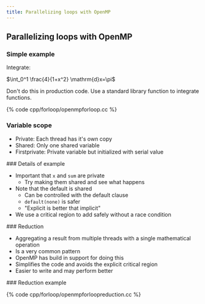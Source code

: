 ```yaml
---
title: Parallelizing loops with OpenMP
---
```


## Parallelizing loops with OpenMP


### Simple example


Integrate:

$\int_0^1 \frac{4}{1+x^2} \mathrm{d}x=\pi$

Don't do this in production code. Use a standard library function to integrate functions.

{% code cpp/forloop/openmpforloop.cc %}


### Variable scope

* Private: Each thread has it's own copy
* Shared: Only one shared variable
* Firstprivate: Private variable but initialized with serial value

### Details of example

* Important that `x` and `sum` are private
    - Try making them shared and see what happens
* Note that the default is shared
    - Can be controlled with the default clause
    - `default(none)` is safer
    - "Explicit is better that implicit"
* We use a critical region to add safely without a race condition

### Reduction

* Aggregating a result from multiple threads with a single mathematical operation
* Is a very common pattern
* OpenMP has build in support for doing this
* Simplifies the code and avoids the explicit critical region
* Easier to write and may perform better    

### Reduction example

{% code cpp/forloop/openmpforloopreduction.cc %}
